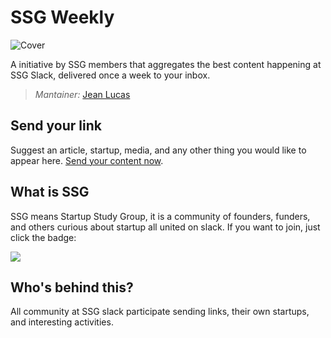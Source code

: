 # SSG Weekly

![Cover](add-img)

A initiative by SSG members that aggregates the best content happening at SSG Slack, delivered once a week to your inbox. 

> *Mantainer:* [Jean Lucas](https://github.com/jeanleonino)

## Send your link
Suggest an article, startup, media, and any other thing you would like to appear here. [Send your content now](https://github.com/StartupStudyGroup/ssg-weekly/issues).

## What is SSG
SSG means Startup Study Group, it is a community of founders, funders, and others curious about startup all united on slack. If you want to join, just click the badge: 

[![](https://cldup.com/jWUT4QFLnq.png)](http://ssg-slack.herokuapp.com)

## Who's behind this?
All community at SSG slack participate sending links, their own startups, and interesting activities. 
